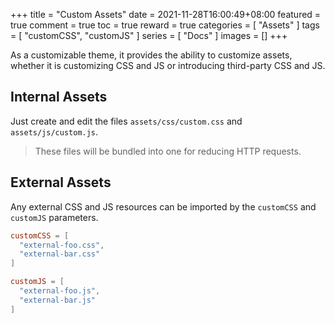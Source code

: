 +++
title = "Custom Assets"
date = 2021-11-28T16:00:49+08:00
featured = true
comment = true
toc = true
reward = true
categories = [
  "Assets"
]
tags = [
  "customCSS",
  "customJS"
]
series = [
  "Docs"
]
images = []
+++

As a customizable theme, it provides the ability to customize assets, whether it is customizing CSS and JS or introducing third-party CSS and JS.

<!--more-->

## Internal Assets

Just create and edit the files `assets/css/custom.css` and `assets/js/custom.js`.

> These files will be bundled into one for reducing HTTP requests.

## External Assets

Any external CSS and JS resources can be imported by the `customCSS` and `customJS` parameters.

```toml
customCSS = [
  "external-foo.css",
  "external-bar.css"
]

customJS = [
  "external-foo.js",
  "external-bar.js"
]
```

